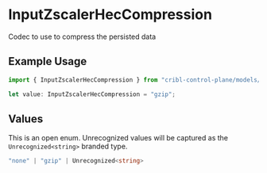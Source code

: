 # InputZscalerHecCompression

Codec to use to compress the persisted data

## Example Usage

```typescript
import { InputZscalerHecCompression } from "cribl-control-plane/models/operations";

let value: InputZscalerHecCompression = "gzip";
```

## Values

This is an open enum. Unrecognized values will be captured as the `Unrecognized<string>` branded type.

```typescript
"none" | "gzip" | Unrecognized<string>
```
